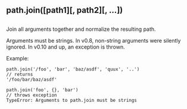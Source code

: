 ## path.join(\[path1\]\[, path2\]\[, ...\])

## 

Join all arguments together and normalize the resulting path.

Arguments must be strings. In v0.8, non-string arguments were
silently ignored. In v0.10 and up, an exception is thrown.

Example:

    path.join('/foo', 'bar', 'baz/asdf', 'quux', '..')
    // returns
    '/foo/bar/baz/asdf'
    
    path.join('foo', {}, 'bar')
    // throws exception
    TypeError: Arguments to path.join must be strings